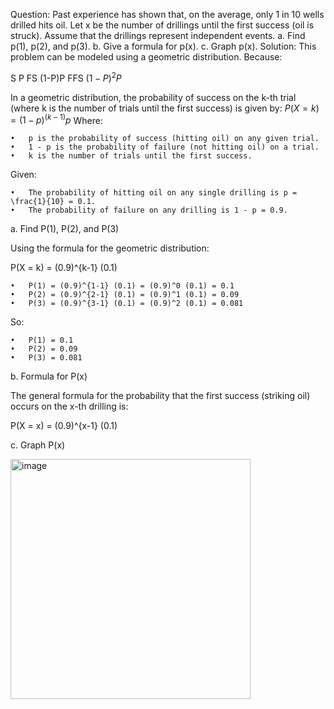 Question:
Past experience has shown that, on the average, only 1 in 10 wells drilled hits oil. 
Let x be the number of drillings until the first success (oil is struck). 
Assume that the drillings represent independent events.
a. Find p(1), p(2), and p(3).
b. Give a formula for p(x).
c. Graph p(x).
Solution:
This problem can be modeled using a geometric distribution.
Because:

S	P
FS	(1-P)P
FFS	$(1-P)^2P$

In a geometric distribution, the probability of success on the k-th trial 
(where k is the number of trials until the first success) is given by:
$P(X=k)=(1-p)^{(k-1)}p$
Where:

	•	p is the probability of success (hitting oil) on any given trial.
	•	1 - p is the probability of failure (not hitting oil) on a trial.
	•	k is the number of trials until the first success.

Given:

	•	The probability of hitting oil on any single drilling is p = \frac{1}{10} = 0.1.
	•	The probability of failure on any drilling is 1 - p = 0.9.

a. Find P(1), P(2), and P(3)

Using the formula for the geometric distribution:


P(X = k) = (0.9)^{k-1} (0.1)


	•	P(1) = (0.9)^{1-1} (0.1) = (0.9)^0 (0.1) = 0.1
	•	P(2) = (0.9)^{2-1} (0.1) = (0.9)^1 (0.1) = 0.09
	•	P(3) = (0.9)^{3-1} (0.1) = (0.9)^2 (0.1) = 0.081

So:

	•	P(1) = 0.1
	•	P(2) = 0.09
	•	P(3) = 0.081
b. Formula for P(x)

The general formula for the probability that the first success (striking oil) 
occurs on the x-th drilling is:

P(X = x) = (0.9)^{x-1} (0.1)

c. Graph P(x)

<img width="384" alt="image" src="https://github.com/user-attachments/assets/e40c981e-3b9c-4396-8209-ca9df77854f9">
